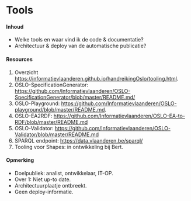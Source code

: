 # Tools
#### Inhoud
* Welke tools en waar vind ik de code & documentatie?
* Architectuur & deploy van de automatische publicatie? 
#### Resources
1. Overzicht https://informatievlaanderen.github.io/handreikingOslo/tooling.html.
2. OSLO-SpecificationGenerator: https://github.com/Informatievlaanderen/OSLO-SpecificationGenerator/blob/master/README.md/
3. OSLO-Playground: https://github.com/Informatievlaanderen/OSLO-playground/blob/master/README.md.
4. OSLO-EA2RDF: https://github.com/Informatievlaanderen/OSLO-EA-to-RDF/blob/master/README.md
5. OSLO-Validator: https://github.com/Informatievlaanderen/OSLO-Validator/blob/master/README.md
6. SPARQL endpoint: https://data.vlaanderen.be/sparql/
7. Tooling voor Shapes: in ontwikkeling bij Bert.
#### Opmerking
* Doelpubliek: analist, ontwikkelaar, IT-OP.
* Over 1: Niet up-to date.
* Architectuurplaatje ontbreekt.
* Geen deploy-informatie.
